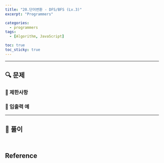 ```yaml
---
title: "20.단어변환 - DFS/BFS (Lv.3)"
excerpt: "Programmers"

categories:
  - programmers
tags:
  - [Algorithm, JavaScript]

toc: true
toc_sticky: true
---
```


---

## 🔍 문제

### 🔸 제한사항

### 🔹 입출력 예

---

## 📌 풀이

```js

```

```js

```

## Reference

[]()
